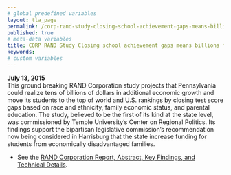 ```yaml
---
# global predefined variables
layout: tla_page
permalink: /corp-rand-study-closing-school-achievement-gaps-means-billions-for-pa-economy/
published: true
# meta-data variables
title: CORP RAND Study Closing school achievement gaps means billions for PA economy
keywords:
# custom variables
---
```


**July 13, 2015**<br>
This ground breaking RAND Corporation study projects that Pennsylvania could realize tens of billions of dollars in additional economic growth and move its students to the top of world and U.S. rankings by closing test score gaps based on race and ethnicity, family economic status, and parental education.  The study, believed to be the first of its kind at the state level, was commissioned by Temple University’s Center on Regional Politics.  Its findings support the bipartisan legislative commission’s recommendation now being considered in Harrisburg that the state increase funding for students from economically disadvantaged families.

- See the [RAND Corporation Report, Abstract, Key Findings, and Technical Details](https://sites.temple.edu/corparchives/files/2019/08/RAND_Econ-Impact-of-Achievement-Gaps-Web-1.pdf).
